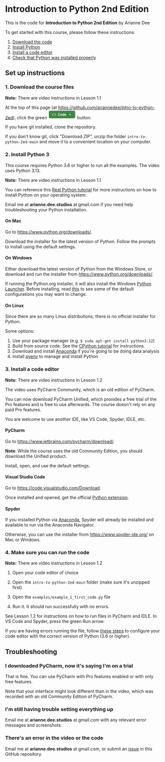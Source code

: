 # Introduction to Python 2nd Edition
This is the code for **Introduction to Python 2nd Edition** by Arianne Dee

To get started with this course, please follow these instructions:
1. [Download the code](#1-download-the-course-files)
2. [Install Python](#2-install-python3)
3. [Install a code editor](#3-install-a-code-editor)
4. [Check that Python was installed properly](#4-make-sure-you-can-run-the-code)

## Set up instructions

### 1. Download the course files

**Note:** There are video instructions in Lesson 1.1

At the top of this page (at https://github.com/ariannedee/intro-to-python-2ed),
click the green 
<img src="docs/img/CodeButton.png" style="width: 90px;">
button.

If you have git installed, clone the repository.

If you don't know git, click "Download ZIP",
unzip the folder `intro-to-python-2ed-main`
and move it to a convenient location on your computer.

### 2. Install Python 3

This course requires Python 3.6 or higher to run all the examples.
The video uses Python 3.13.

**Note:** There are video instructions in Lesson 1.1

You can reference this [Real Python tutorial](https://realpython.com/installing-python)
for more instructions on how to install Python on your operating system.

Email me at **arianne.dee.studios** at gmail.com if you need help troubleshooting 
your Python installation. 

#### On Mac
Go to https://www.python.org/downloads/.

Download the installer for the latest version of Python. 
Follow the prompts to install using the default settings.

#### On Windows
Either download the latest version of Python from the Windows Store,
or download and run the installer from https://www.python.org/downloads/.

If running the Python.org installer, it will also install the Windows
[Python Launcher](https://docs.python.org/3/using/windows.html#launcher).
Before installing, read [this](docs/WININSTALL.md) to see some of the default configurations you may want to change.

#### On Linux
Since there are so many Linux distributions, there is no official installer for Python.

Some options:
1. Use your package manager (e.g. `$ sudo apt-get install python3.12`)
2. Build from source code. See the [CPython tutorial](https://realpython.com/cpython-source-code-guide/#compiling-cpython-linux) for instructions.
3. Download and install [Anaconda](https://www.anaconda.com/download/) if you're going to be doing data analysis
4. Install [pyenv](https://github.com/pyenv/pyenv) to manage and install Python

### 3. Install a code editor

**Note:** There are video instructions in Lesson 1.2

The video uses PyCharm Community, which is an old edition of PyCharm.

You can now download PyCharm Unified, which provides a free trial of the Pro features 
and is free to use afterwards. The course doesn't rely on any paid Pro features.

You are welcome to use another IDE, like VS Code, Spyder, IDLE, etc.

#### PyCharm
Go to https://www.jetbrains.com/pycharm/download/.

**Note**: While the course uses the old Community Edition, you should download the Unified product.

Install, open, and use the default settings.

#### Visual Studio Code
Go to https://code.visualstudio.com/Download.

Once installed and opened, get the official [Python extension](https://marketplace.visualstudio.com/items?itemName=ms-python.python).

#### Spyder
If you installed Python via [Anaconda](https://www.anaconda.com/download/),
Spyder will already be installed and available to run via the Anaconda Navigator.

Otherwise, you can use the installer from https://www.spyder-ide.org/ on Mac or Windows.

### 4. Make sure you can run the code

**Note:** There are video instructions in Lesson 1.2

1. Open your code editor of choice

1. Open the `intro-to-python-2ed-main` folder (make sure it's unzipped first)

1. Open the `examples/example_1_first_code.py` file

1. Run it. It should run successfully with no errors.

See Lesson 1.2 for instructions on how to run files in PyCharm and IDLE. 
In VS Code and Spyder, press the green Run arrow.

If you are having errors running the file,
follow [these steps](docs/PYTHON-IDE.md) to configure your code editor with the
correct version of Python (3.6 or higher).

## Troubleshooting

### I downloaded PyCharm, now it's saying I'm on a trial

That is fine. You can use PyCharm with Pro features enabled or with only free features.

Note that your interface might look different than in the video,
which was recorded with an old Community Edition of PyCharm.

### I'm still having trouble setting everything up

Email me at **arianne.dee.studios** at gmail.com with any relevant 
error messages and screenshots.

### There's an error in the video or the code

Email me at **arianne.dee.studios** at gmail.com,
or submit an [issue](https://github.com/ariannedee/intro-to-python-2ed/issues/new) in this GitHub repository.
